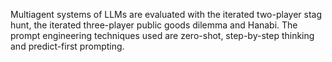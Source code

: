 Multiagent systems of LLMs are evaluated with the iterated two-player stag hunt, the iterated three-player public goods dilemma and Hanabi. 
The prompt engineering techniques used are zero-shot, step-by-step thinking and predict-first prompting.

